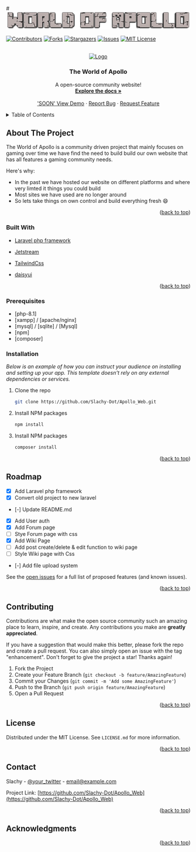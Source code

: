 #[![Product Name Screen Shot][product-screenshot]](https://worldofapollo.com)

<div id="top"></div>

[![Contributors][contributors-shield]][contributors-url]
[![Forks][forks-shield]][forks-url]
[![Stargazers][stars-shield]][stars-url]
[![Issues][issues-shield]][issues-url]
[![MIT License][license-shield]][license-url]


<!-- PROJECT LOGO -->
<br />
<div align="center">
  <a href="https://worldofapollo.com/">
    <img src="Apollo_logo.png" alt="Logo" width="80" height="80">
  </a>

  <h3 align="center">The World of Apollo </h3>

  <p align="center">
    A open-source community website!
    <br />
    <a href="https://github.com/Slachy-Dot/Apollo_Web"><strong>Explore the docs »</strong></a>
    <br />
    <br />
    <a href="https://worldofapollo.com/">'SOON' View Demo</a>
    ·
    <a href="https://github.com/Slachy-Dot/Apollo_Web/issues">Report Bug</a>
    ·
    <a href="https://github.com/Slachy-Dot/Apollo_Web/issues">Request Feature</a>
  </p>
</div>



<!-- TABLE OF CONTENTS -->
<details>
  <summary>Table of Contents</summary>
  <ol>
    <li>
      <a href="#about-the-project">About The Project</a>
      <ul>
        <li><a href="#built-with">Built With</a></li>
      </ul>
    </li>
    <li>
      <a href="#getting-started">Getting Started</a>
      <ul>
        <li><a href="#prerequisites">Prerequisites</a></li>
        <li><a href="#installation">Installation</a></li>
      </ul>
    </li>
    <li><a href="#usage">Usage</a></li>
    <li><a href="#roadmap">Roadmap</a></li>
    <li><a href="#contributing">Contributing</a></li>
    <li><a href="#license">License</a></li>
    <li><a href="#contact">Contact</a></li>
    <li><a href="#acknowledgments">Acknowledgments</a></li>
  </ol>
</details>



<!-- ABOUT THE PROJECT -->
## About The Project

The World of Apollo is a community driven project that mainly focuses on gaming over time we have find the need to build
build our own website that has all features a gaming community needs.

Here's why:
* In the past we have hosted our website on different platforms and where very limted it things you could build
* Most sites we have used are no longer around 
* So lets take things on own control and build everything fresh :smile:

<p align="right">(<a href="#top">back to top</a>)</p>

### Built With

* [Laravel php framework](https://laravel.com/)
- [Jetstream](https://jetstream.laravel.com/3.x/introduction.html)
* [TailwindCss](https://tailwindcss.com/)
- [daisyui](https://daisyui.com/)


        

<p align="right">(<a href="#top">back to top</a>)</p>

### Prerequisites

* [php-8.1]
* [xampp] / [apache/nginx]
* [mysql] / [sqlite] / [Mysql]
* [npm]
* [composer]


### Installation

_Below is an example of how you can instruct your audience on installing and setting up your app. This template doesn't rely on any external dependencies or services._

1. Clone the repo
   ```sh
   git clone https://github.com/Slachy-Dot/Apollo_Web.git
   ```
2. Install NPM packages
   ```sh
   npm install
   ```
3. Install NPM packages
   ```sh
   composer install
   ```

<p align="right">(<a href="#top">back to top</a>)</p>

## Roadmap

- [x] Add Laravel php framework
- [x] Convert old project to new laravel 
- [-] Update README.md
- [X] Add User auth
- [X] Add Forum page
- [ ] Stye Forum page with css
- [X] Add Wiki Page
- [ ] Add post create/delete & edit function to wiki page
- [ ] Style Wiki page with Css
- [-] Add file upload system

See the [open issues](https://github.com/Slachy-Dot/The_World_of_Apollo/issues) for a full list of proposed features (and known issues).

<p align="right">(<a href="#top">back to top</a>)</p>



<!-- CONTRIBUTING -->
## Contributing

Contributions are what make the open source community such an amazing place to learn, inspire, and create. Any contributions you make are **greatly appreciated**.

If you have a suggestion that would make this better, please fork the repo and create a pull request. You can also simply open an issue with the tag "enhancement".
Don't forget to give the project a star! Thanks again!

1. Fork the Project
2. Create your Feature Branch (`git checkout -b feature/AmazingFeature`)
3. Commit your Changes (`git commit -m 'Add some AmazingFeature'`)
4. Push to the Branch (`git push origin feature/AmazingFeature`)
5. Open a Pull Request

<p align="right">(<a href="#top">back to top</a>)</p>



<!-- LICENSE -->
## License

Distributed under the MIT License. See `LICENSE.md` for more information.

<p align="right">(<a href="#top">back to top</a>)</p>



<!-- CONTACT -->
## Contact

Slachy - [@your_twitter](https://twitter.com/your_username) - email@example.com

Project Link: [https://github.com/Slachy-Dot/Apollo_Web](https://github.com/Slachy-Dot/Apollo_Web)

<p align="right">(<a href="#top">back to top</a>)</p>

<!-- ACKNOWLEDGMENTS -->
## Acknowledgments



<p align="right">(<a href="#top">back to top</a>)</p>

<!-- MARKDOWN LINKS & IMAGES -->
<!-- https://www.markdownguide.org/basic-syntax/#reference-style-links -->
[contributors-shield]: https://img.shields.io/github/contributors/othneildrew/Best-README-Template.svg?style=for-the-badge
[contributors-url]: https://github.com/Slachy-Dot/Apollo_Web/graphs/contributors

[forks-shield]: https://img.shields.io/github/forks/othneildrew/Best-README-Template.svg?style=for-the-badge
[forks-url]: https://github.com/Slachy-Dot/Apollo_Web/network/members

[stars-shield]: https://img.shields.io/github/stars/othneildrew/Best-README-Template.svg?style=for-the-badge
[stars-url]: https://github.com/Slachy-Dot/Apollo_Web/stargazers

[issues-shield]: https://img.shields.io/github/issues/othneildrew/Best-README-Template.svg?style=for-the-badge
[issues-url]: https://github.com/Slachy-Dot/Apollo_Web/issues

[license-shield]: https://img.shields.io/github/license/othneildrew/Best-README-Template.svg?style=for-the-badge
[license-url]: https://github.com/othneildrew/Best-README-Template/blob/master/LICENSE.md
[product-screenshot]: Logo.png
